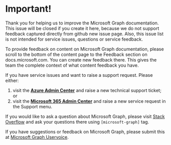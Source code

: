 # Important!
Thank you for helping us to improve the Microsoft Graph documentation. This issue will be closed if you create it here, because we do not support feedback captured directly from github new issue page. Also, this issue list is not intended for service issues, questions or service feedback.

To provide feedback on content on Microsoft Graph documentation, please scroll to the bottom of the content page to the Feedback section on docs.microsoft.com. You can create new feedback there. This gives the team the complete context of what content feedback you have.

If you have service issues and want to raise a support request. Please either:
1.  visit the **[Azure Admin Center](https://ms.portal.azure.com/#blade/Microsoft_Azure_Support/HelpAndSupportBlade/newsupportreq)** and raise a new technical support ticket; or
2. visit the **[Microsoft 365 Admin Center](https://admin.microsoft.com)** and raise a new service request in the Support menu.

If you would like to ask a question about Microsoft Graph, please visit [Stack Overflow](https://stackoverflow.com/questions/tagged/microsoft-graph) and ask your questions there using `[microsoft-graph]` tag. 

If you have suggestions or feedback on Microsoft Graph, please submit this at [Microsoft Graph Uservoice](https://microsoftgraph.uservoice.com/).
